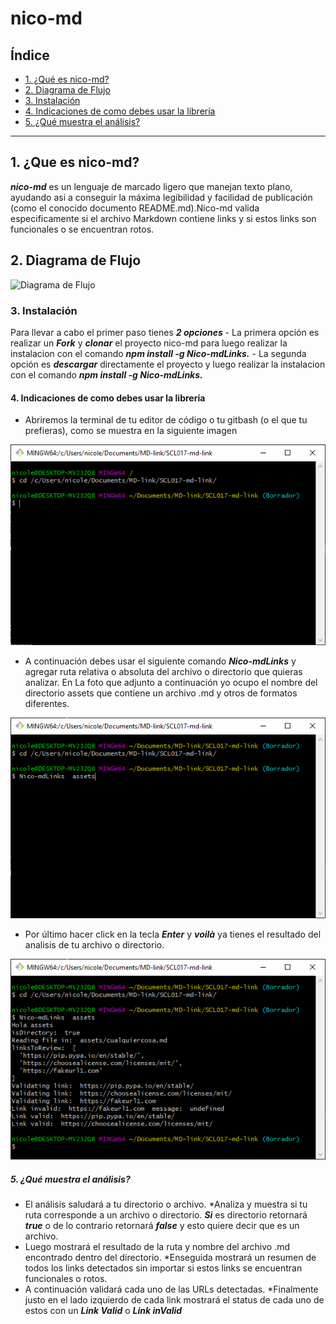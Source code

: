 # nico-md

## Índice

* [1. ¿Qué es nico-md?](#1¿Qué-es-Md-Links?)
* [2. Diagrama de Flujo](#2Diagrama-de-Flujo)
* [3. Instalación](#3Instalación)
* [4. Indicaciones de como debes usar la librería](#4Indicaciones-de-como-debes-usar-la-librería)
* [5. ¿Qué muestra el análisis?](#3¿Qué-muestra-el-análisis?)


***

## 1. ¿Que es nico-md? 

***nico-md*** es un lenguaje de marcado ligero que manejan texto plano, ayudando asi a conseguir la máxima legibilidad y facilidad de  publicación (como  el conocido documento README.md).Nico-md valida especificamente si el archivo Markdown contiene links y si estos links son funcionales o se encuentran rotos.


## 2. Diagrama de Flujo

![Diagrama de Flujo](https://github.com/nicolarabarca/SCL017-md-link/blob/Borrador/assets/Untitled%20Diagram%20(7).png)

### 3. Instalación 

  Para llevar a cabo el primer paso tienes ***2 opciones***
    - La primera opción es realizar un ***Fork*** y ***clonar*** el proyecto nico-md para luego realizar la instalacion con el comando ***npm install -g Nico-mdLinks.*** 
    - La segunda opción es ***descargar*** directamente el proyecto y luego realizar la instalacion con el comando ***npm install -g Nico-mdLinks.***
    
#### 4. Indicaciones de como debes usar la librería

  * Abriremos la terminal de tu editor de código o tu gitbash (o el que tu prefieras), como se muestra en la siguiente imagen
  
  ![Terminal](https://github.com/nicolarabarca/SCL017-md-link/blob/master/assets/terminal%20nicomd.png)
  
  * A continuación debes usar el siguiente comando ***Nico-mdLinks*** y agregar ruta relativa o absoluta del archivo o directorio que quieras analizar. En La foto que adjunto a continuación yo ocupo el nombre del directorio assets que contiene un archivo .md y otros de formatos diferentes.
  
  ![Comando](https://github.com/nicolarabarca/SCL017-md-link/blob/master/assets/terminal%20nicomd2.png)
  
  * Por último hacer  click en la tecla ***Enter*** y ***voilà*** ya tienes el resultado del analisis de tu archivo o directorio.
  
  ![Análisis](https://github.com/nicolarabarca/SCL017-md-link/blob/master/assets/terminal%20nicomd3.png)
  
  
 ##### 5. ¿Qué muestra el análisis?
 
  * El análisis saludará a tu directorio o archivo.
  *Analiza y muestra si tu ruta corresponde a un archivo o directorio. ***Si*** es directorio retornará ***true*** o de lo contrario retornará ***false*** y esto quiere decir que es un archivo.
  * Luego mostrará el resultado de la ruta y nombre del archivo .md encontrado dentro del directorio.
  *Enseguida mostrará un resumen de todos los links detectados sin importar si estos links se encuentran funcionales o rotos.
  * A continuación validará cada uno de las URLs detectadas.
  *Finalmente justo en el lado izquierdo de cada link mostrará el status de cada uno de estos con un ***Link Valid*** o ***Link inValid***
 
        
        
  
